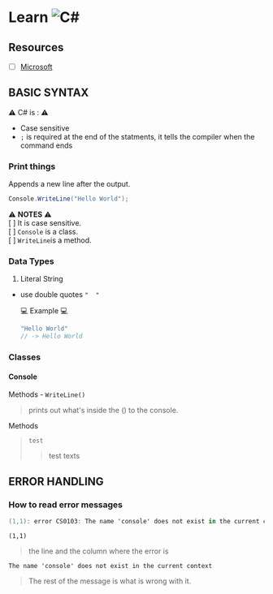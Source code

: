 # Learn ![C#](https://img.shields.io/badge/c%23-%23239120.svg?style=for-the-badge&logo=csharp&logoColor=white)

## Resources

-[ ] [Microsoft](https://learn.microsoft.com/en-us/training/modules/csharp-write-first/)

## BASIC SYNTAX

:warning: C# is : :warning:

- Case sensitive
- `;` is required at the end of the statments, it  tells the compiler when the command ends

### **Print things**

Appends a new line after the output.

```cs
Console.WriteLine("Hello World");
```

:warning: **NOTES** :warning:  
[ ] It is case sensitive.  
[ ] `Console` is a class.  
[ ] `WriteLine`is a method.

### Data Types  

1. Literal String

- use double quotes ` "  " `  

   :computer: Example :computer:

    ```cs
    "Hello World"
    // -> Hello World
    ```

### **Classes**

#### **Console**  

Methods - `WriteLine()`

> prints out what's inside the () to the console.  

Methods

> `test`
>> test texts

## ERROR HANDLING

### How to read error messages

```cs
(1,1): error CS0103: The name 'console' does not exist in the current context
```

`(1,1)`
> the line and the column where the error is  

`The name 'console' does not exist in the current context`
> The rest of the message is what is wrong with it.

